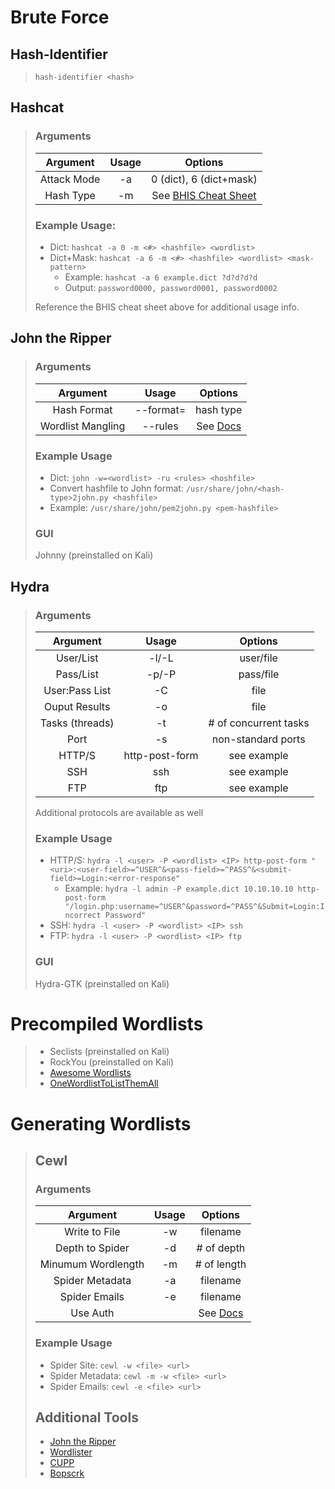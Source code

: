 # Brute Force

## Hash-Identifier

> `hash-identifier <hash>`

## Hashcat

> ### Arguments
>
> |  Argument   | Usage |                                                       Options                                                       |
> | :---------: | :---: | :-----------------------------------------------------------------------------------------------------------------: |
> | Attack Mode |  -a   |                                               0 (dict), 6 (dict+mask)                                               |
> |  Hash Type  |  -m   | See [BHIS Cheat Sheet](https://www.blackhillsinfosec.com/wp-content/uploads/2020/09/HashcatCheatSheet.v2018.1b.pdf) |
>
> ### Example Usage:
>
> - Dict: `hashcat -a 0 -m <#> <hashfile> <wordlist>`
> - Dict+Mask: `hashcat -a 6 -m <#> <hashfile> <wordlist> <mask-pattern>`
>   - Example: `hashcat -a 6 example.dict ?d?d?d?d`
>   - Output: `password0000, password0001, password0002`
>
> Reference the BHIS cheat sheet above for additional usage info.

## John the Ripper

> ### Arguments
>
> |     Argument      |   Usage   |                          Options                          |
> | :---------------: | :-------: | :-------------------------------------------------------: |
> |    Hash Format    | --format= |                         hash type                         |
> | Wordlist Mangling |  --rules  | See [Docs](https://www.openwall.com/john/doc/RULES.shtml) |
>
> ### Example Usage
>
> - Dict: `john -w=<wordlist> -ru <rules> <hoshfile>`
> - Convert hashfile to John format: `/usr/share/john/<hash-type>2john.py <hashfile>`
> - Example: `/usr/share/john/pem2john.py <pem-hashfile>`
>
> ### GUI
>
> Johnny (preinstalled on Kali)

## Hydra

> ### Arguments
>
> |    Argument     |     Usage      |        Options        |
> | :-------------: | :------------: | :-------------------: |
> |    User/List    |     -l/-L      |       user/file       |
> |    Pass/List    |     -p/-P      |       pass/file       |
> | User:Pass List  |       -C       |         file          |
> |  Ouput Results  |       -o       |         file          |
> | Tasks (threads) |       -t       | # of concurrent tasks |
> |      Port       |       -s       |  non-standard ports   |
> |     HTTP/S      | http-post-form |      see example      |
> |       SSH       |      ssh       |      see example      |
> |       FTP       |      ftp       |      see example      |
>
> Additional protocols are available as well
>
> ### Example Usage
>
> - HTTP/S: `hydra -l <user> -P <wordlist> <IP> http-post-form "<uri>:<user-field>=^USER^&<pass-field>=^PASS^&<submit-field>=Login:<error-response"`
>   - Example: `hydra -l admin -P example.dict 10.10.10.10 http-post-form "/login.php:username=^USER^&password=^PASS^&Submit=Login:Incorrect Password"`
> - SSH: `hydra -l <user> -P <wordlist> <IP> ssh`
> - FTP: `hydra -l <user> -P <wordlist> <IP> ftp`
>
> ### GUI
>
> Hydra-GTK (preinstalled on Kali)

# Precompiled Wordlists

> - Seclists (preinstalled on Kali)
> - RockYou (preinstalled on Kali)
> - [Awesome Wordlists](https://github.com/gmelodie/awesome-wordlists)
> - [OneWordlistToListThemAll](https://github.com/mamatb/OneWordlistToListThemAll)

# Generating Wordlists

> ## Cewl
>
> ### Arguments
>
> |      Argument      | Usage |                        Options                         |
> | :----------------: | :---: | :----------------------------------------------------: |
> |   Write to File    |  -w   |                        filename                        |
> |  Depth to Spider   |  -d   |                       # of depth                       |
> | Minumum Wordlength |  -m   |                      # of length                       |
> |  Spider Metadata   |  -a   |                        filename                        |
> |   Spider Emails    |  -e   |                        filename                        |
> |      Use Auth      |       | See [Docs](https://digi.ninja/projects/cewl.php#usage) |
>
> ### Example Usage
>
> - Spider Site: `cewl -w <file> <url>`
> - Spider Metadata: `cewl -m -w <file> <url>`
> - Spider Emails: `cewl -e <file> <url>`
>
> ## Additional Tools
>
> - [John the Ripper](https://netsec.ws/?p=457)
> - [Wordlister](https://github.com/4n4nk3/Wordlister)
> - [CUPP](https://github.com/Mebus/cupp)
> - [Bopscrk](https://github.com/r3nt0n/bopscrk)
